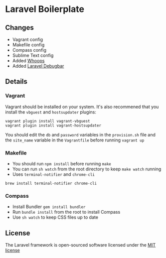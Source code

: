 # Laravel Boilerplate

## Changes

- Vagrant config
- Makefile config
- Compass config
- Sublime Text config
- Added [Whoops](https://github.com/filp/whoops)
- Added [Laravel Debugbar](https://github.com/barryvdh/laravel-debugbar)

## Details

### Vagrant
Vagrant should be installed on your system. It's also recommened that you install the `vbguest` and `hostsupdater` plugins:

```
vagrant plugin install vagrant-vbguest
vagrant plugin install vagrant-hostsupdater
```

You should edit the `db` and `password` variables in the `provision.sh` file and the `site_name` variable in the `Vagrantfile` before running `vagrant up`

### Makefile

- You should run `npm install` before running `make`
- You can run `sh watch` from the root directory to keep `make watch` running
- Uses `terminal-notifier` and `chrome-cli`

```
brew install terminal-notifier chrome-cli
```

### Compass

- Install Bundler `gem install bundler`
- Run `bundle install` from the root to install Compass
- Use `sh watch` to keep CSS files up to date

## License

The Laravel framework is open-sourced software licensed under the [MIT license](http://opensource.org/licenses/MIT)
